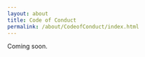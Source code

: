 ```yaml
---
layout: about
title: Code of Conduct
permalink: /about/CodeofConduct/index.html
---
```


Coming soon.
